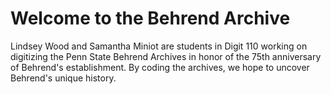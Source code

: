 # Welcome to the Behrend Archive
Lindsey Wood and Samantha Miniot are students in Digit 110 working on digitizing the Penn State Behrend Archives in honor of the 75th anniversary of Behrend's establishment. By coding the archives, we hope to uncover Behrend's unique history. 
